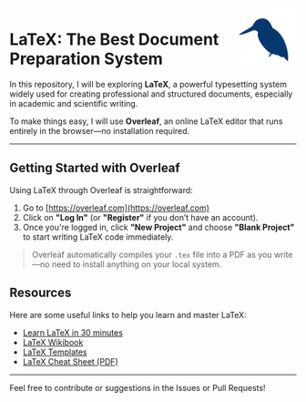 <img src="icon.png" align="right" height="110"/>

# LaTeX: The Best Document Preparation System

In this repository, I will be exploring **LaTeX**, a powerful typesetting system widely used for creating professional and structured documents, especially in academic and scientific writing.

To make things easy, I will use **Overleaf**, an online LaTeX editor that runs entirely in the browser—no installation required.

---

## Getting Started with Overleaf

Using LaTeX through Overleaf is straightforward:

1. Go to [https://overleaf.com](https://overleaf.com)
2. Click on **"Log In"** (or **"Register"** if you don’t have an account).
3. Once you're logged in, click **"New Project"** and choose **"Blank Project"** to start writing LaTeX code immediately.


> Overleaf automatically compiles your `.tex` file into a PDF as you write—no need to install anything on your local system.

## Resources

Here are some useful links to help you learn and master LaTeX:

- [Learn LaTeX in 30 minutes](https://www.overleaf.com/learn/latex/Learn_LaTeX_in_30_minutes) 
- [LaTeX Wikibook](https://en.wikibooks.org/wiki/LaTeX) 
- [LaTeX Templates](https://www.overleaf.com/latex/templates) 
- [LaTeX Cheat Sheet (PDF)](https://wch.github.io/latexsheet/latexsheet.pdf) 

---

Feel free to contribute or suggestions in the Issues or Pull Requests!